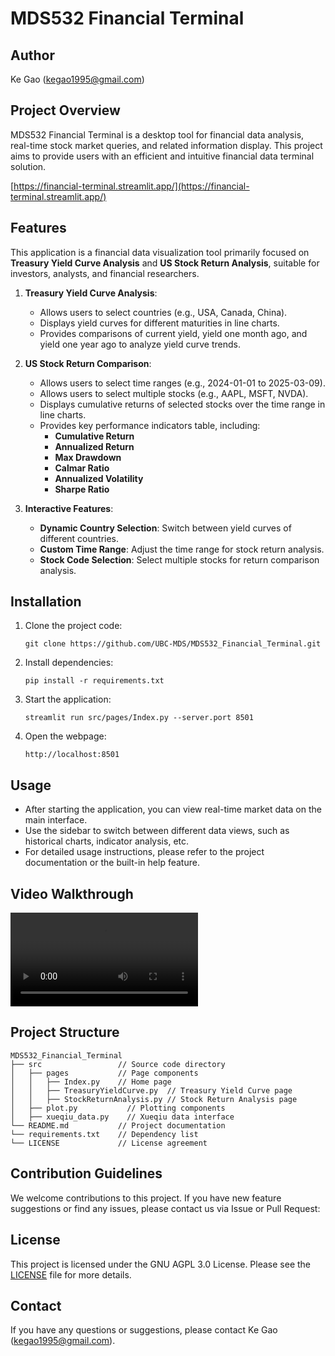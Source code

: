 # MDS532 Financial Terminal

## Author
Ke Gao (kegao1995@gmail.com)

## Project Overview

MDS532 Financial Terminal is a desktop tool for financial data analysis, real-time stock market queries, and related information display. This project aims to provide users with an efficient and intuitive financial data terminal solution.

[https://financial-terminal.streamlit.app/](https://financial-terminal.streamlit.app/)

## Features

This application is a financial data visualization tool primarily focused on **Treasury Yield Curve Analysis** and **US Stock Return Analysis**, suitable for investors, analysts, and financial researchers.

1. **Treasury Yield Curve Analysis**:

   - Allows users to select countries (e.g., USA, Canada, China).
   - Displays yield curves for different maturities in line charts.
   - Provides comparisons of current yield, yield one month ago, and yield one year ago to analyze yield curve trends.
2. **US Stock Return Comparison**:

   - Allows users to select time ranges (e.g., 2024-01-01 to 2025-03-09).
   - Allows users to select multiple stocks (e.g., AAPL, MSFT, NVDA).
   - Displays cumulative returns of selected stocks over the time range in line charts.
   - Provides key performance indicators table, including:
     - **Cumulative Return**
     - **Annualized Return**
     - **Max Drawdown**
     - **Calmar Ratio**
     - **Annualized Volatility**
     - **Sharpe Ratio**
3. **Interactive Features**:

   - **Dynamic Country Selection**: Switch between yield curves of different countries.
   - **Custom Time Range**: Adjust the time range for stock return analysis.
   - **Stock Code Selection**: Select multiple stocks for return comparison analysis.

## Installation

1. Clone the project code:
   ```
   git clone https://github.com/UBC-MDS/MDS532_Financial_Terminal.git
   ```
2. Install dependencies:
   ```
   pip install -r requirements.txt
   ```
3. Start the application:
   ```
   streamlit run src/pages/Index.py --server.port 8501
   ```
4. Open the webpage:
   ```
   http://localhost:8501
   ```

## Usage

- After starting the application, you can view real-time market data on the main interface.
- Use the sidebar to switch between different data views, such as historical charts, indicator analysis, etc.
- For detailed usage instructions, please refer to the project documentation or the built-in help feature.

## Video Walkthrough

![Video Walkthrough](img/demo.mp4)

## Project Structure

```
MDS532_Financial_Terminal
├── src                 // Source code directory
│   ├── pages           // Page components
│   │   ├── Index.py    // Home page
│   │   ├── TreasuryYieldCurve.py  // Treasury Yield Curve page
│   │   ├── StockReturnAnalysis.py // Stock Return Analysis page
│   ├── plot.py           // Plotting components
│   ├── xueqiu_data.py    // Xueqiu data interface  
└── README.md           // Project documentation
└── requirements.txt    // Dependency list
└── LICENSE             // License agreement
```

## Contribution Guidelines

We welcome contributions to this project. If you have new feature suggestions or find any issues, please contact us via Issue or Pull Request:

## License

This project is licensed under the GNU AGPL 3.0 License. Please see the [LICENSE](./LICENSE) file for more details.

## Contact

If you have any questions or suggestions, please contact Ke Gao (kegao1995@gmail.com).
